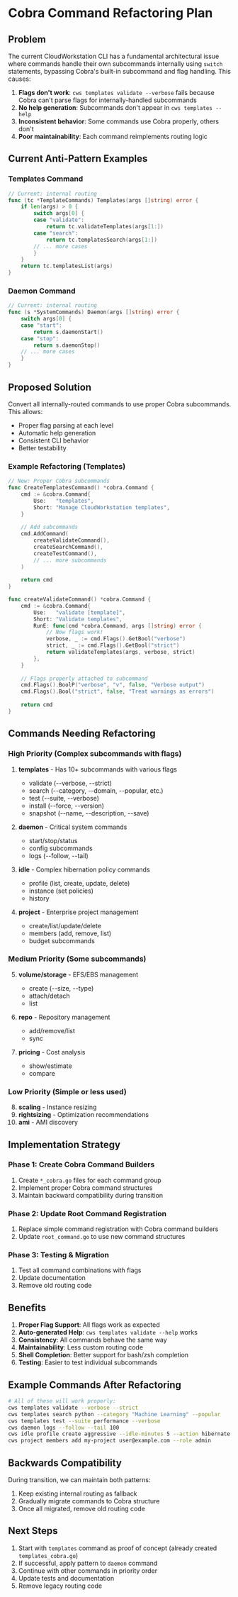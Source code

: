 # Cobra Command Refactoring Plan

## Problem
The current CloudWorkstation CLI has a fundamental architectural issue where commands handle their own subcommands internally using `switch` statements, bypassing Cobra's built-in subcommand and flag handling. This causes:

1. **Flags don't work**: `cws templates validate --verbose` fails because Cobra can't parse flags for internally-handled subcommands
2. **No help generation**: Subcommands don't appear in `cws templates --help`
3. **Inconsistent behavior**: Some commands use Cobra properly, others don't
4. **Poor maintainability**: Each command reimplements routing logic

## Current Anti-Pattern Examples

### Templates Command
```go
// Current: internal routing
func (tc *TemplateCommands) Templates(args []string) error {
    if len(args) > 0 {
        switch args[0] {
        case "validate":
            return tc.validateTemplates(args[1:])
        case "search":
            return tc.templatesSearch(args[1:])
        // ... more cases
        }
    }
    return tc.templatesList(args)
}
```

### Daemon Command  
```go
// Current: internal routing
func (s *SystemCommands) Daemon(args []string) error {
    switch args[0] {
    case "start":
        return s.daemonStart()
    case "stop":
        return s.daemonStop()
    // ... more cases
    }
}
```

## Proposed Solution

Convert all internally-routed commands to use proper Cobra subcommands. This allows:
- Proper flag parsing at each level
- Automatic help generation
- Consistent CLI behavior
- Better testability

### Example Refactoring (Templates)

```go
// New: Proper Cobra subcommands
func CreateTemplatesCommand() *cobra.Command {
    cmd := &cobra.Command{
        Use:   "templates",
        Short: "Manage CloudWorkstation templates",
    }
    
    // Add subcommands
    cmd.AddCommand(
        createValidateCommand(),
        createSearchCommand(),
        createTestCommand(),
        // ... more subcommands
    )
    
    return cmd
}

func createValidateCommand() *cobra.Command {
    cmd := &cobra.Command{
        Use:   "validate [template]",
        Short: "Validate templates",
        RunE: func(cmd *cobra.Command, args []string) error {
            // Now flags work!
            verbose, _ := cmd.Flags().GetBool("verbose")
            strict, _ := cmd.Flags().GetBool("strict")
            return validateTemplates(args, verbose, strict)
        },
    }
    
    // Flags properly attached to subcommand
    cmd.Flags().BoolP("verbose", "v", false, "Verbose output")
    cmd.Flags().Bool("strict", false, "Treat warnings as errors")
    
    return cmd
}
```

## Commands Needing Refactoring

### High Priority (Complex subcommands with flags)
1. **templates** - Has 10+ subcommands with various flags
   - validate (--verbose, --strict)
   - search (--category, --domain, --popular, etc.)
   - test (--suite, --verbose)
   - install (--force, --version)
   - snapshot (--name, --description, --save)

2. **daemon** - Critical system commands
   - start/stop/status
   - config subcommands
   - logs (--follow, --tail)

3. **idle** - Complex hibernation policy commands
   - profile (list, create, update, delete)
   - instance (set policies)
   - history

4. **project** - Enterprise project management
   - create/list/update/delete
   - members (add, remove, list)
   - budget subcommands

### Medium Priority (Some subcommands)
5. **volume/storage** - EFS/EBS management
   - create (--size, --type)
   - attach/detach
   - list

6. **repo** - Repository management
   - add/remove/list
   - sync

7. **pricing** - Cost analysis
   - show/estimate
   - compare

### Low Priority (Simple or less used)
8. **scaling** - Instance resizing
9. **rightsizing** - Optimization recommendations
10. **ami** - AMI discovery

## Implementation Strategy

### Phase 1: Create Cobra Command Builders
1. Create `*_cobra.go` files for each command group
2. Implement proper Cobra command structures
3. Maintain backward compatibility during transition

### Phase 2: Update Root Command Registration
1. Replace simple command registration with Cobra command builders
2. Update `root_command.go` to use new command structures

### Phase 3: Testing & Migration
1. Test all command combinations with flags
2. Update documentation
3. Remove old routing code

## Benefits

1. **Proper Flag Support**: All flags work as expected
2. **Auto-generated Help**: `cws templates validate --help` works
3. **Consistency**: All commands behave the same way
4. **Maintainability**: Less custom routing code
5. **Shell Completion**: Better support for bash/zsh completion
6. **Testing**: Easier to test individual subcommands

## Example Commands After Refactoring

```bash
# All of these will work properly:
cws templates validate --verbose --strict
cws templates search python --category "Machine Learning" --popular
cws templates test --suite performance --verbose
cws daemon logs --follow --tail 100
cws idle profile create aggressive --idle-minutes 5 --action hibernate
cws project members add my-project user@example.com --role admin
```

## Backwards Compatibility

During transition, we can maintain both patterns:
1. Keep existing internal routing as fallback
2. Gradually migrate commands to Cobra structure
3. Once all migrated, remove old routing code

## Next Steps

1. Start with `templates` command as proof of concept (already created `templates_cobra.go`)
2. If successful, apply pattern to `daemon` command
3. Continue with other commands in priority order
4. Update tests and documentation
5. Remove legacy routing code